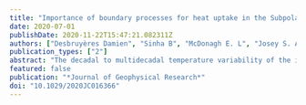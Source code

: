 ```yaml
---
title: "Importance of boundary processes for heat uptake in the Subpolar North Atlantic"
date: 2020-07-01
publishDate: 2020-11-22T15:47:21.082311Z
authors: ["Desbruyères Damien", "Sinha B", "McDonagh E. L", "Josey S. A", "Holliday N. P", "Smeed D. A", "New A. L", "Megann A", "Moat B. I"]
publication_types: ["2"]
abstract: "The decadal to multidecadal temperature variability of the intermediate (700–2,000 m) North Atlantic Subpolar Gyre (SPG) significantly imprints the global pattern of ocean heat uptake. Here, the origins and dominant pathways of this variability are investigated with an ocean analysis product (EN4), an ocean state estimate (ECCOv4), and idealized modeling approaches. Sustained increases and decreases of intermediate temperature in the SPG correlate with long‐lasting warm and cold states of the upper ocean with the largest anomalous vertical heat exchanges confined to the vicinity of continental boundaries and strong ocean currents. In particular, vertical diffusive processes along the boundaries of the Labrador, Irminger, and Newfoundland basins are important drivers of the recent intermediate depth warming trend observed during 1996–2014. The overall effect of those processes is captured by a one‐dimensional diffusive model with appropriate boundary‐like parametrization and demonstrated through the boundary‐focused downward propagation of a passive tracer in a 3‐D numerical simulation. Our results imply that the slow and quasi‐periodic ventilation of intermediate thermohaline properties and associated heat uptake in the SPG are not strictly driven by convection‐restratification events in the open seas but also receives a key contribution from boundary sinking and mixing. Increased skill for modeling and predicting intermediate‐depth ocean properties in the North Atlantic will hence require the appropriate representation of surface‐deep dynamical connections within the boundary currents encircling Greenland and Newfoundland."
featured: false
publication: "*Journal of Geophysical Research*"
doi: "10.1029/2020JC016366"
---
```

